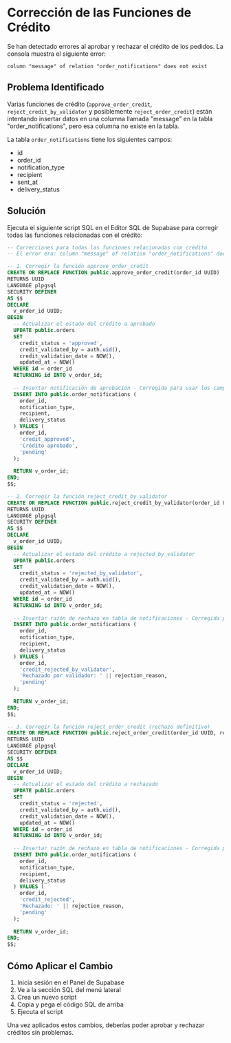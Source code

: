 # Corrección de las Funciones de Crédito

Se han detectado errores al aprobar y rechazar el crédito de los pedidos. La consola muestra el siguiente error:

```
column "message" of relation "order_notifications" does not exist
```

## Problema Identificado

Varias funciones de crédito (`approve_order_credit`, `reject_credit_by_validator` y posiblemente `reject_order_credit`) están intentando insertar datos en una columna llamada "message" en la tabla "order_notifications", pero esa columna no existe en la tabla.

La tabla `order_notifications` tiene los siguientes campos:
- id
- order_id
- notification_type
- recipient
- sent_at
- delivery_status

## Solución

Ejecuta el siguiente script SQL en el Editor SQL de Supabase para corregir todas las funciones relacionadas con el crédito:

```sql
-- Correcciones para todas las funciones relacionadas con crédito
-- El error era: column "message" of relation "order_notifications" does not exist

-- 1. Corregir la función approve_order_credit
CREATE OR REPLACE FUNCTION public.approve_order_credit(order_id UUID)
RETURNS UUID
LANGUAGE plpgsql
SECURITY DEFINER
AS $$
DECLARE
  v_order_id UUID;
BEGIN
  -- Actualizar el estado del crédito a aprobado
  UPDATE public.orders
  SET 
    credit_status = 'approved',
    credit_validated_by = auth.uid(),
    credit_validation_date = NOW(),
    updated_at = NOW()
  WHERE id = order_id
  RETURNING id INTO v_order_id;
  
  -- Insertar notificación de aprobación - Corregida para usar los campos correctos
  INSERT INTO public.order_notifications (
    order_id,
    notification_type,
    recipient,
    delivery_status
  ) VALUES (
    order_id,
    'credit_approved',
    'Crédito aprobado',
    'pending'
  );
  
  RETURN v_order_id;
END;
$$;

-- 2. Corregir la función reject_credit_by_validator
CREATE OR REPLACE FUNCTION public.reject_credit_by_validator(order_id UUID, rejection_reason TEXT)
RETURNS UUID
LANGUAGE plpgsql
SECURITY DEFINER
AS $$
DECLARE
  v_order_id UUID;
BEGIN
  -- Actualizar el estado del crédito a rejected_by_validator
  UPDATE public.orders
  SET 
    credit_status = 'rejected_by_validator',
    credit_validated_by = auth.uid(),
    credit_validation_date = NOW(),
    updated_at = NOW()
  WHERE id = order_id
  RETURNING id INTO v_order_id;
  
  -- Insertar razón de rechazo en tabla de notificaciones - Corregida para usar los campos correctos
  INSERT INTO public.order_notifications (
    order_id,
    notification_type,
    recipient,
    delivery_status
  ) VALUES (
    order_id,
    'credit_rejected_by_validator',
    'Rechazado por validador: ' || rejection_reason,
    'pending'
  );
  
  RETURN v_order_id;
END;
$$;

-- 3. Corregir la función reject_order_credit (rechazo definitivo)
CREATE OR REPLACE FUNCTION public.reject_order_credit(order_id UUID, rejection_reason TEXT)
RETURNS UUID
LANGUAGE plpgsql
SECURITY DEFINER
AS $$
DECLARE
  v_order_id UUID;
BEGIN
  -- Actualizar el estado del crédito a rechazado
  UPDATE public.orders
  SET 
    credit_status = 'rejected',
    credit_validated_by = auth.uid(),
    credit_validation_date = NOW(),
    updated_at = NOW()
  WHERE id = order_id
  RETURNING id INTO v_order_id;
  
  -- Insertar razón de rechazo en tabla de notificaciones - Corregida para usar los campos correctos
  INSERT INTO public.order_notifications (
    order_id,
    notification_type,
    recipient,
    delivery_status
  ) VALUES (
    order_id,
    'credit_rejected',
    'Rechazado: ' || rejection_reason,
    'pending'
  );
  
  RETURN v_order_id;
END;
$$;
```

## Cómo Aplicar el Cambio

1. Inicia sesión en el Panel de Supabase
2. Ve a la sección SQL del menú lateral
3. Crea un nuevo script
4. Copia y pega el código SQL de arriba
5. Ejecuta el script

Una vez aplicados estos cambios, deberías poder aprobar y rechazar créditos sin problemas. 
